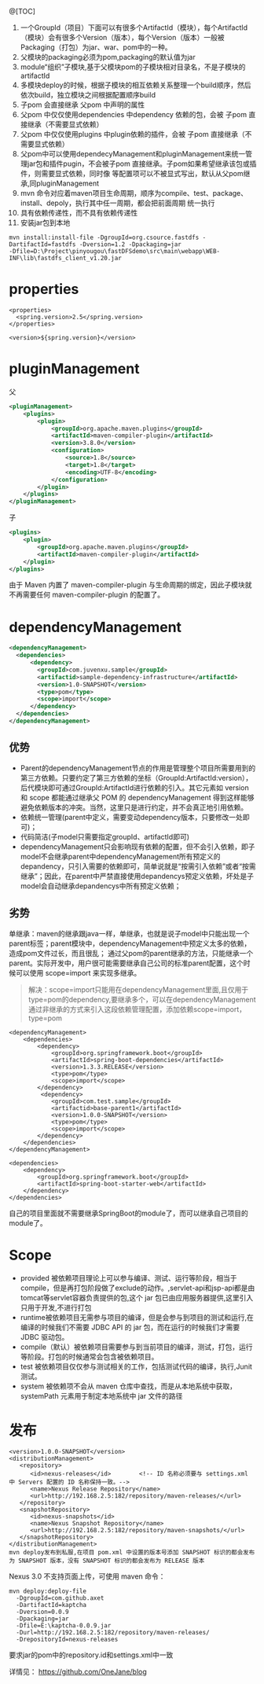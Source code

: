 @[TOC]

1. 一个GroupId（项目）下面可以有很多个ArtifactId（模块），每个ArtifactId（模块）会有很多个Version（版本），每个Version（版本）一般被Packaging（打包）为jar、war、pom中的一种。
2. 父模块的packaging必须为pom,packaging的默认值为jar
3. module“组织”子模块,基于父模块pom的子模块相对目录名，不是子模块的artifactId
4. 多模块deploy的时候，根据子模块的相互依赖关系整理一个build顺序，然后依次build，独立模块之间根据配置顺序build
5. 子pom 会直接继承 父pom <properties /> 中声明的属性
6. 父pom 中仅仅使用dependencies 中dependency 依赖的包，会被 子pom 直接继承（不需要显式依赖）
7.  父pom 中仅仅使用plugins 中plugin依赖的插件，会被 子pom 直接继承（不需要显式依赖）
8.  父pom中可以使用dependecyManagement和pluginManagement来统一管理jar包和插件pugin，不会被子pom 直接继承。子pom如果希望继承该包或插件，则需要显式依赖，同时像 <version /> <url /> 等配置项可以不被显式写出，默认从父pom继承,同pluginManagement
9.  mvn 命令对应着maven项目生命周期，顺序为compile、test、package、install、depoly，执行其中任一周期，都会把前面周期 统一执行
10.  <dependency /> 具有依赖传递性，而<plugin />不具有依赖传递性
11.  安装jar包到本地

``` crystal
mvn install:install-file -DgroupId=org.csource.fastdfs -DartifactId=fastdfs -Dversion=1.2 -Dpackaging=jar 
-Dfile=D:\Project\pinyougou\fastDFSdemo\src\main\webapp\WEB-INF\lib\fastdfs_client_v1.20.jar
```
# properties

``` dust
<properties>
  <spring.version>2.5</spring.version>
</properties>

<version>${spring.version}</version>
```

# pluginManagement
父

``` xml
<pluginManagement>
    <plugins>
		<plugin>
			<groupId>org.apache.maven.plugins</groupId>
			<artifactId>maven-compiler-plugin</artifactId>
			<version>3.8.0</version>
			<configuration>
				<source>1.8</source>
				<target>1.8</target>
				<encoding>UTF-8</encoding>
			</configuration>
		</plugin>
	</plugins>
</pluginManagement>
```

子

``` xml
<plugins>
    <plugin>
        <groupId>org.apache.maven.plugins</groupId>
        <artifactId>maven-compiler-plugin</artifactId>
    </plugin>
</plugins>
```
由于 Maven 内置了 maven-compiler-plugin 与生命周期的绑定，因此子模块就不再需要任何 maven-compiler-plugin 的配置了。
# dependencyManagement

``` xml
<dependencyManagement>
  <dependencies>
      <dependency>
        <groupId>com.juvenxu.sample</groupId>
        <artifactid>sample-dependency-infrastructure</artifactId>
        <version>1.0-SNAPSHOT</version>
        <type>pom</type>
        <scope>import</scope>
      </dependency>
  </dependencies>
</dependencyManagement>
```
## 优势
- Parent的dependencyManagement节点的作用是管理整个项目所需要用到的第三方依赖。只要约定了第三方依赖的坐标（GroupId:ArtifactId:version），后代模块即可通过GroupId:ArtifactId进行依赖的引入。其它元素如 version 和 scope 都能通过继承父 POM 的 dependencyManagement 得到这样能够避免依赖版本的冲突。当然，这里只是进行约定，并不会真正地引用依赖。
- 依赖统一管理(parent中定义，需要变动dependency版本，只要修改一处即可)；
- 代码简洁(子model只需要指定groupId、artifactId即可)
- dependencyManagement只会影响现有依赖的配置，但不会引入依赖，即子model不会继承parent中dependencyManagement所有预定义的depandency，只引入需要的依赖即可，简单说就是“按需引入依赖”或者“按需继承”；因此，在parent中严禁直接使用depandencys预定义依赖，坏处是子model会自动继承depandencys中所有预定义依赖；
## 劣势
单继承：maven的继承跟java一样，单继承，也就是说子model中只能出现一个parent标签；parent模块中，dependencyManagement中预定义太多的依赖，造成pom文件过长，而且很乱；
		      通过父pom的parent继承的方法，只能继承一个parent。实际开发中，用户很可能需要继承自己公司的标准parent配置，这个时候可以使用 scope=import 来实现多继承。
> 解决：scope=import只能用在dependencyManagement里面,且仅用于type=pom的dependency,要继承多个，可以在dependencyManagement通过非继承的方式来引入这段依赖管理配置，添加依赖scope=import，type=pom

``` 
<dependencyManagement>
    <dependencies>
        <dependency>
            <groupId>org.springframework.boot</groupId>
            <artifactId>spring-boot-dependencies</artifactId>
            <version>1.3.3.RELEASE</version>
            <type>pom</type>
            <scope>import</scope>
        </dependency>
		 <dependency>
            <groupId>com.test.sample</groupId>
            <artifactid>base-parent1</artifactId>
            <version>1.0.0-SNAPSHOT</version>
            <type>pom</type>
            <scope>import</scope>
        </dependency>
    </dependencies>
</dependencyManagement>
 
<dependencies>
    <dependency>
        <groupId>org.springframework.boot</groupId>
        <artifactId>spring-boot-starter-web</artifactId>
    </dependency>
</dependencies>
```
自己的项目里面就不需要继承SpringBoot的module了，而可以继承自己项目的module了。
# Scope
- provided 被依赖项目理论上可以参与编译、测试、运行等阶段，相当于compile，但是再打包阶段做了exclude的动作。,servlet-api和jsp-api都是由tomcat等servlet容器负责提供的包,这个 jar 包已由应用服务器提供,这里引入只用于开发,不进行打包
- runtime被依赖项目无需参与项目的编译，但是会参与到项目的测试和运行,在编译的时候我们不需要 JDBC API 的 jar 包，而在运行的时候我们才需要 JDBC 驱动包。
- compile（默认）被依赖项目需要参与到当前项目的编译，测试，打包，运行等阶段。打包的时候通常会包含被依赖项目。
- test 被依赖项目仅仅参与测试相关的工作，包括测试代码的编译，执行,Junit 测试。
- system 被依赖项不会从 maven 仓库中查找，而是从本地系统中获取，systemPath 元素用于制定本地系统中 jar 文件的路径
# 发布

``` 
<version>1.0.0-SNAPSHOT</version>
<distributionManagement>
   <repository>
      <id>nexus-releases</id>        <!-- ID 名称必须要与 settings.xml 中 Servers 配置的 ID 名称保持一致。-->
      <name>Nexus Release Repository</name>
      <url>http://192.168.2.5:182/repository/maven-releases/</url>
   </repository>
   <snapshotRepository>
      <id>nexus-snapshots</id>
      <name>Nexus Snapshot Repository</name>
      <url>http://192.168.2.5:182/repository/maven-snapshots/</url>
   </snapshotRepository>
</distributionManagement>
mvn deploy发布到私服,在项目 pom.xml 中设置的版本号添加 SNAPSHOT 标识的都会发布为 SNAPSHOT 版本，没有 SNAPSHOT 标识的都会发布为 RELEASE 版本
```
Nexus 3.0 不支持页面上传，可使用 maven 命令：

``` haml
mvn deploy:deploy-file
  -DgroupId=com.github.axet
  -DartifactId=kaptcha
  -Dversion=0.0.9
  -Dpackaging=jar
  -Dfile=E:\kaptcha-0.0.9.jar
  -Durl=http://192.168.2.5:182/repository/maven-releases/
  -DrepositoryId=nexus-releases
```

要求jar的pom中的repository.id和settings.xml中一致

详情见：
https://github.com/OneJane/blog